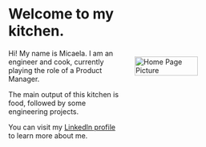 <!-----
title: Home
---


# La Cucina di Mica

Welcome to my kitchen. The main output of this kitchen is food, followed by some engineering projects.-->

<div class="split-container">
  <div class="text">
    <h1>Welcome to my kitchen.</h1>
    <p>Hi! My name is Micaela. I am an engineer and cook, currently playing the role of a Product Manager.<p>
    <p>The main output of this kitchen is food, followed by some engineering projects.<p>
    <p>You can visit my <a href="https://www.linkedin.com/in/micaelabara">LinkedIn profile</a> to learn more about me. <p> 
  </div>
  <img src="ITLL.jpg" alt="Home Page Picture" class="image">
</div>

<style>
  .split-container {
    display: flex;
    justify-content: space-between;
    align-items: center;
  }

  .text {
    width: 45%; /* Adjust the text width as needed */
  }

  .image {
    width: 50%; /* Adjust the image width as needed */
  }
</style>

<!--
<figure style="float: right; margin: 0px 0px 10px 10px;">
  <img src="ITLL.jpg" alt="Profile Picture" width="200"/>
</figure>

### About
My name is Micaela, I am an engineer and a cook (at heart), currently playing the role of a Product Manager. 


Visit my [LinkedIn profile](https://www.linkedin.com/in/micaelabara)
-->